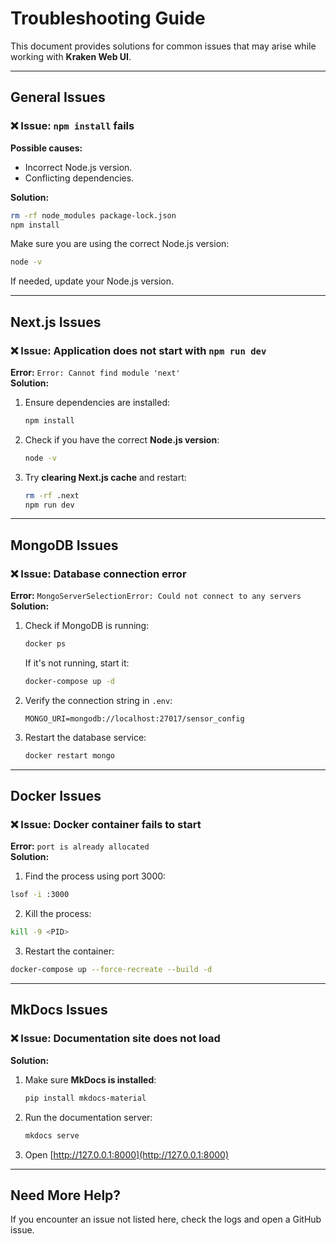 # Troubleshooting Guide

This document provides solutions for common issues that may arise while working with **Kraken Web UI**.

---

## General Issues

### ❌ Issue: `npm install` fails

**Possible causes:**

- Incorrect Node.js version.
- Conflicting dependencies.

**Solution:**

```bash
rm -rf node_modules package-lock.json
npm install
```

Make sure you are using the correct Node.js version:

```bash
node -v
```

If needed, update your Node.js version.

---

## Next.js Issues

### ❌ Issue: Application does not start with `npm run dev`

**Error:** `Error: Cannot find module 'next'`  
**Solution:**

1. Ensure dependencies are installed:
   ```bash
   npm install
   ```
2. Check if you have the correct **Node.js version**:
   ```bash
   node -v
   ```
3. Try **clearing Next.js cache** and restart:
   ```bash
   rm -rf .next
   npm run dev
   ```

---

## MongoDB Issues

### ❌ Issue: Database connection error

**Error:** `MongoServerSelectionError: Could not connect to any servers`  
**Solution:**

1. Check if MongoDB is running:
   ```bash
   docker ps
   ```
   If it's not running, start it:
   ```bash
   docker-compose up -d
   ```
2. Verify the connection string in `.env`:
   ```
   MONGO_URI=mongodb://localhost:27017/sensor_config
   ```
3. Restart the database service:
   ```bash
   docker restart mongo
   ```

---

## Docker Issues

### ❌ Issue: Docker container fails to start

**Error:** `port is already allocated`  
**Solution:**

1. Find the process using port 3000:

```bash
lsof -i :3000
```

2. Kill the process:

```bash
kill -9 <PID>
```

3. Restart the container:

```bash
docker-compose up --force-recreate --build -d
```

---

## MkDocs Issues

### ❌ Issue: Documentation site does not load

**Solution:**

1. Make sure **MkDocs is installed**:
   ```bash
   pip install mkdocs-material
   ```
2. Run the documentation server:
   ```bash
   mkdocs serve
   ```
3. Open [http://127.0.0.1:8000](http://127.0.0.1:8000)

---

## Need More Help?

If you encounter an issue not listed here, check the logs and open a GitHub issue.
